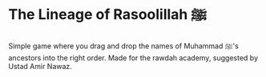 # The Lineage of Rasoolillah ﷺ
Simple game where you drag and drop the names of Muhammad ﷺ's ancestors into the right order. Made for the rawdah academy, suggested by Ustad Amir Nawaz.
